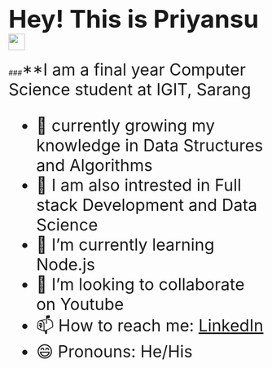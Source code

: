 # <font size =10>**Hey! This is Priyansu <img src="https://github.com/TheDudeThatCode/TheDudeThatCode/blob/master/Assets/Hi.gif" width="32">**</font>

###<font size = 6>**I am a final year Computer Science student at IGIT, Sarang
- 🔭 currently growing my knowledge in Data Structures and Algorithms
- 📱 I am also intrested in Full stack Development and Data Science
- 🌱 I’m currently learning Node.js
- 👯 I’m looking to collaborate on Youtube
- 📫 How to reach me: [LinkedIn](https://www.linkedin.com/in/priyansu-bhoi-472256217/)
- 😄 Pronouns: He/His

